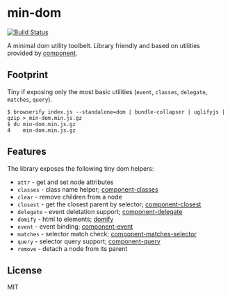 # min-dom

[![Build Status](https://travis-ci.org/bpmn-io/min-dom.svg?branch=master)](https://travis-ci.org/bpmn-io/min-dom)

A minimal dom utility toolbelt. Library friendly and based on utilities provided by [component](https://github.com/component).


## Footprint

Tiny if exposing only the most basic utilities (`event`, `classes`, `delegate`, `matches`, `query`).

```
$ browserify index.js --standalone=dom | bundle-collapser | uglifyjs | gzip > min-dom.min.js.gz
$ du min-dom.min.js.gz
4    min-dom.min.js.gz
```


## Features

The library exposes the following tiny dom helpers:

* `attr` - get and set node attributes
* `classes` - class name helper; [component-classes](https://github.com/component/classes)
* `clear` - remove children from a node
* `closest` - get the closest parent by selector; [component-closest](https://github.com/component/closest)
* `delegate` - event deletation support; [component-delegate](https://github.com/component/delegate)
* `domify` - html to elements; [domify](https://github.com/component/domify)
* `event` - event binding; [component-event](https://github.com/component/event)
* `matches` - selector match check; [component-matches-selector](https://github.com/component/matches-selector)
* `query` - selector query support; [component-query](https://github.com/component/query)
* `remove` - detach a node from its parent


## License

MIT